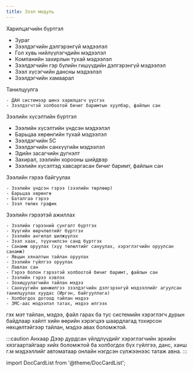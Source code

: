 ```yaml
---
title: Зээл модуль
---
```


Харилцагчийн бүртгэл 
- Зураг
- Зээлдэгчийн дэлгэрэнгүй мэдээлэл
- Гол хувь нийлүүлэгчдийн мэдээлэл
- Компанийн захирлын тухай мэдээлэл
- Зээлдэгчийн гэр бүлийн гишүүдийн дэлгэрэнгүй мэдээлэл
- Зээл хүсэгчийн дансны мэдээлэл
- Зээлдэгчийн хамаарал

 Танилцуулга 

    - ДАН системээр шинэ харилцагч үүсгэх
    - Зээлдэгчтэй холбоотой бичиг баримтын хуулбар, файлын сан


 Зээлийн хүсэлтийн бүртгэл 
- Зээлийн хүсэлтийн үндсэн мэдээлэл
- Барьцаа хөрөнгийн тухай мэдээлэл
- Зээлдэгчийн 5C
- Зээлдэгчийн санхүүгийн мэдээлэл
- Эдийн засагчийн дүгнэлт
- Захирал, зээлийн хорооны шийдвэр
- Зээлийн хүсэлтэд хавсаргасан бичиг баримт, файлын сан

 Зээлийн гэрээ байгуулах 

    - Зээлийн үндсэн гэрээ (зээлийн төрлөөр)
    - Барьцаа хөрөнгө 
    - Баталгаа гэрээ 
    - Зээл төлөх график

 Зээлийн гэрээтэй ажиллах 

    - Зээлийн гэрээний сунгалт бүртгэх 
    - Хүүгийн өөрчлөлтийг бүртгэх 
    - Зээлийн ангилал шилжүүлэх 
    - Зээл хаах, түүхчилсэн санд бүртгэх 
    - Санамж оруулах (хүү төлөлтийг сануулах, хэрэглэгчийн оруулсан санамж) 
    - Явцын хяналтын тайлан оруулах 
    - Зээлийн гүйлгээ оруулах 
    - Лавлах сан 
    - Гэрээ болон гэрээтэй холбоотой бичиг баримт, файлын сан
    - Зээлийн гэрээ хэвлэх
    - Зохицуулагчийн тайлан мэдээ
    - Санхүүгийн шинжилгээ зээлдэгчийн дэлгэрэнгүй мэдээллийг агуулсан танилцуулах хуудас (Иргэн, байгууллага)
    - Холбогдох дотоод тайлан мэдээ
    - ЗМС-аас мэдээлэл татах, мэдээ илгээх


гэх мэт тайлан, мэдээ, файл гарах ба тус системийн хэрэглэгч дурын байдлаар хайлт хийн өөрийн хэрэгцээ шаардлагад тохирсон нөхцөлтэйгээр тайлан, мэдээ авах боломжтой.

:::caution Анхаар
Дээр дурдсан үйлдлүүдийг хэрэглэгчийн эрхийн хязгаартайгаар хийх боломжтой ба холбогдох бүх гүйлгээ, данс, ханш г.м мэдээллийг автоматаар онлайн нэгдсэн сүлжээнээс татаж авна.
:::

import DocCardList from '@theme/DocCardList';

<DocCardList />


